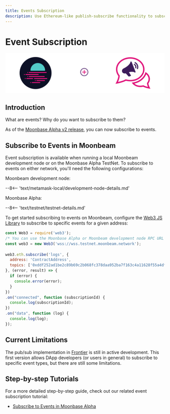 ```yaml
---
title: Events Subscription
description: Use Ethereum-like publish-subscribe functionality to subscribe to specific events on Moonbeam's Ethereum-compatible chain.
---
```


# Event Subscription

![Events Subscription Introduction](/images/testnet/testnet-pubsub-banner.png)

## Introduction

What are events? Why do you want to subscribe to them?  

As of the [Moonbase Alpha v2 release](https://moonbeam.network/announcements/testnet-upgrade-moonbase-alpha-v2/), you can now subscribe to events. 

## Subscribe to Events in Moonbeam

Event subscription is available when running a local Moonbeam development node or on the Moonbase Alpha TestNet. To subscribe to events on either network, you'll need the following configurations:

Moonbeam development node:

--8<-- 'text/metamask-local/development-node-details.md'

Moonbase Alpha:

--8<-- 'text/testnet/testnet-details.md'

To get started subscribing to events on Moonbeam, configure the [Web3 JS Library](/builders/tools/eth-libraries/web3.js/) to subscribe to specific events for a given address:

```javascript
const Web3 = require('web3');
/* You can use the Moonbase Alpha or Moonbeam development node RPC URL to instantiate Web3 */
const web3 = new Web3('wss://wss.testnet.moonbeam.network');

web3.eth.subscribe('logs', {
  address: 'ContractAddress',
  topics: ['0xddf252ad1be2c89b69c2b068fc378daa952ba7f163c4a11628f55a4df523b3ef']
}, (error, result) => {
  if (error) {
    console.error(error);
  }
})
.on("connected", function (subscriptionId) {
  console.log(subscriptionId);
})
.on("data", function (log) {
  console.log(log);
});
```

## Current Limitations
The pub/sub implementation in [Frontier](https://github.com/paritytech/frontier) is still in active development. This first version allows DApp developers (or users in general) to subscribe to specific event types, but there are still some limitations.

## Step-by-step Tutorials

For a more detailed step-by-step guide, check out our related event subscription tutorial:

- [Subscribe to Events in Moonbase Alpha](/tutorials/moonbase-alpha/events-subscription/)